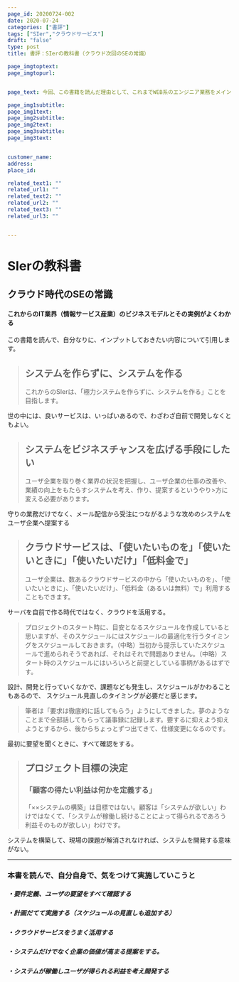 ```yaml
---
page_id: 20200724-002
date: 2020-07-24
categories: ["書評"] 
tags: ["SIer","クラウドサービス"] 
draft: "false"
type: post
title: 書評：SIerの教科書（クラウド次回のSEの常識）

page_imgtoptext: 
page_imgtopurl: 


page_text: 今回、この書籍を読んだ理由として、これまでWEB系のエンジニア業務をメインで実施してきたのですが、今後システムインテグレート（SI）の業務が増えてくるにあらり、業界全体を俯瞰して学習したいと考え、この書籍を読みました。個人的に、大事だと思った内容の引用をまとめています。

page_img1subtitle: 
page_img1text: 
page_img2subtitle: 
page_img2text: 
page_img3subtitle: 
page_img3text: 


customer_name: 
address: 
place_id: 

related_text1: ""
related_url1: ""
related_text2: ""
related_url2: ""
related_text3: ""
related_url3: ""


---
```


# SIerの教科書
## クラウド時代のSEの常識

#### これからのIT業界（情報サービス産業）のビジネスモデルとその実例がよくわかる


この書籍を読んで、自分なりに、インプットしておきたい内容について引用します。



>## システムを作らずに、システムを作る
>これからのSIerは、「極力システムを作らずに、システムを作る」ことを目指します。

世の中には、良いサービスは、いっぱいあるので、わざわざ自前で開発しなくともよい。

>## システムをビジネスチャンスを広げる手段にしたい
>ユーザ企業を取り巻く業界の状況を把握し、ユーザ企業の仕事の改善や、業績の向上をもたらすシステムを考え、作り、提案するというやり>方に変える必要があります。

守りの業務だけでなく、メール配信から受注につながるような攻めのシステムをユーザ企業へ提案する

>## クラウドサービスは、「使いたいものを」「使いたいときに」「使いたいだけ」「低料金で」
>ユーザ企業は、数あるクラウドサービスの中から「使いたいものを」、「使いたいときに」、「使いたいだけ」、「低料金（あるいは無料）で」利用することもできます。
>
サーバを自前で作る時代ではなく、クラウドを活用する。



>プロジェクトのスタート時に、目安となるスケジュールを作成していると思いますが、そのスケジュールにはスケジュールの最適化を行うタイミングをスケジュールしておきます。（中略）当初から提示していたスケジュールで進められそうであれば、それはそれで問題ありません。（中略）スタート時のスケジュールにはいろいろと前提としている事柄があるはずです。
>
設計、開発と行っていくなかで、課題なども発生し、スケジュールがかわることもあるので、
スケジュール見直しのタイミングが必要だと感じます。


>筆者は「要求は徹底的に話してもらう」ようにしてきました。夢のようなことまで全部話してもらって議事録に記録します。要するに抑えよう抑えようとするから、後からちょっとずつ出てきて、仕様変更になるのです。

最初に要望を聞くときに、すべて確認をする。


>## プロジェクト目標の決定
>
>### 「顧客の得たい利益は何かを定義する」
>
>「××システムの構築」は目標ではない。顧客は「システムが欲しい」わけではなくて、「システムが稼働し続けることによって得られるであろう利益そのものが欲しい」わけです。
>

システムを構築して、現場の課題が解消されなければ、システムを開発する意味がない。



* * *



### 本書を読んで、自分自身で、気をつけて実施していこうと

##### ・要件定義、ユーザの要望をすべて確認する
##### ・計画だてて実施する（スケジュールの見直しも追加する）
##### ・クラウドサービスをうまく活用する
##### ・システムだけでなく企業の価値が高まる提案をする。
##### ・システムが稼働しユーザが得られる利益を考え開発する




